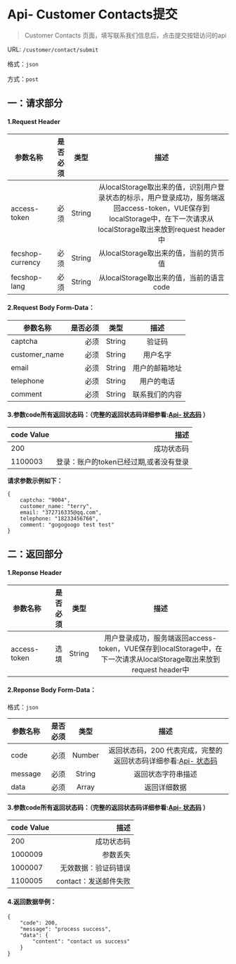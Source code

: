 Api- Customer Contacts提交
================

> Customer Contacts 页面，填写联系我们信息后，点击提交按钮访问的api

URL: `/customer/contact/submit`

格式：`json`

方式：`post`


一：请求部分
---------

#### 1.Request Header


| 参数名称          | 是否必须    |  类型        |  描述     |
| ------------------| -----:      | :----:       |:----:     |
| access-token      | 必须        |   String     | 从localStorage取出来的值，识别用户登录状态的标示，用户登录成功，服务端返回access-token，VUE保存到localStorage中，在下一次请求从localStorage取出来放到request header中   |
| fecshop-currency  | 必须        |   String     | 从localStorage取出来的值，当前的货币值  |
| fecshop-lang      | 必须        |   String     | 从localStorage取出来的值，当前的语言code  |


#### 2.Request Body Form-Data：


| 参数名称        | 是否必须    |  类型       |  描述           |
| ----------------| -----:      | :----:      |:----:           |
| captcha         | 必须        |   String    | 验证码          |
| customer_name   | 必须        |   String    | 用户名字        |
| email           | 必须        |   String    | 用户的邮箱地址  |
| telephone       | 必须        |   String    | 用户的电话      |
| comment         | 必须        |   String    | 联系我们的内容  |

#### 3.参数code所有返回状态码：（完整的返回状态码详细参看:[Api- 状态码](fecshop-server-return-code.md) ）

| code Value      |        描述                                        |
| ----------------| --------------------------------------------------:| 
| 200             | 成功状态码                                         |  
| 1100003         | 登录：账户的token已经过期,或者没有登录                  | 

**请求参数示例如下：**

```
{
    captcha: "9004",
    customer_name: "terry",
    email: "372716335@qq.com",
    telephone: "18233456766",
    comment: "gogogoogo test test"
}
```

二：返回部分
----------

#### 1.Reponse Header

| 参数名称          | 是否必须    |  类型        |  描述     |
| ------------------| -----:      | :----:       |:----:     |
| access-token      | 选填        |   String     | 用户登录成功，服务端返回access-token，VUE保存到localStorage中，在下一次请求从localStorage取出来放到request header中   |

#### 2.Reponse Body Form-Data：

格式：`json`

| 参数名称        | 是否必须    |  类型       |  描述        |
| ----------------| -----:      | :----:      |:----:        | 
| code            | 必须        |   Number    | 返回状态码，200 代表完成，完整的返回状态码详细参看:[Api- 状态码](fecshop-server-return-code.md) |
| message         | 必须        |   String    | 返回状态字符串描述  |
| data            | 必须        |   Array     | 返回详细数据        |

#### 3.参数code所有返回状态码：（完整的返回状态码详细参看:[Api- 状态码](fecshop-server-return-code.md) ）

| code Value      |        描述                                        |
| ----------------| --------------------------------------------------:| 
| 200             | 成功状态码                                         |  
| 1000009         | 参数丢失                                           | 
| 1000007         | 无效数据：验证码错误                               | 
| 1100005         | contact：发送邮件失败                              | 

 
#### 4.返回数据举例：

```
{
    "code": 200,
    "message": "process success",
    "data": {
        "content": "contact us success"
    }
}
```